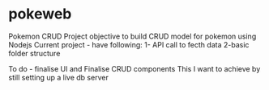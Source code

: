 # pokeweb
Pokemon CRUD
Project objective to build CRUD model for pokemon using Nodejs
Current project - have following:
1- API call to fecth data
2-basic folder structure

To do - finalise UI and Finalise CRUD components
This I want to achieve by still setting up a live db server
